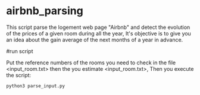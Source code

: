 # airbnb_parsing
This script parse the logement web page "Airbnb" and detect the evolution of the prices of a given room during all the year, 
It's objective is to give you an idea about the gain average of the next months of a year in advance.

#run script

Put the reference numbers of the rooms you need to check in the file <input_room.txt> then the <number of guests> you estimate 
<input_room.txt>, <number of guests>
Then you execute the script:

	python3 parse_input.py
